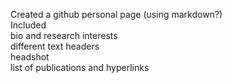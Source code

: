 Created a github personal page (using markdown?)  
Included  
bio and research interests  
different text headers  
headshot  
list of publications and hyperlinks  

